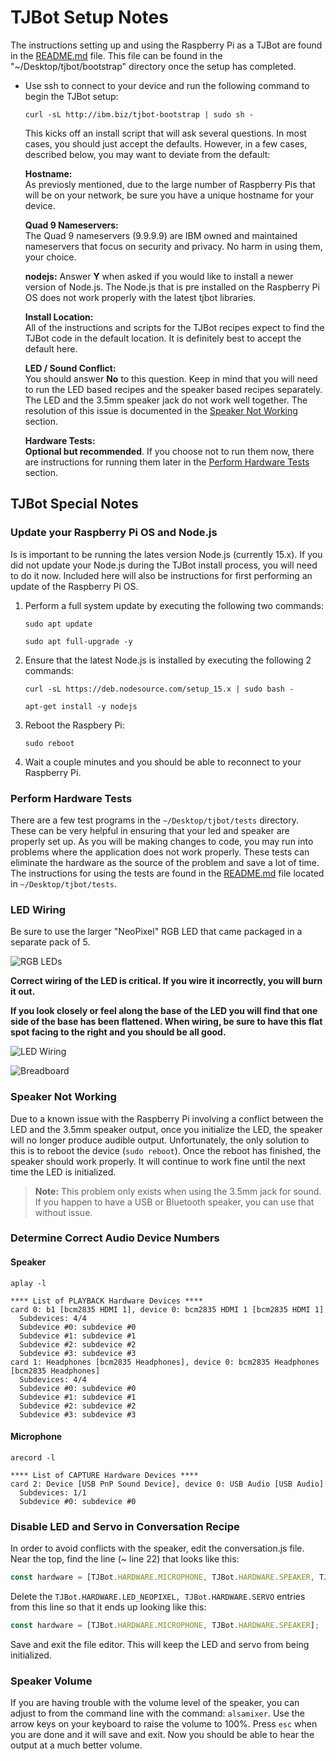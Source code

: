 # TJBot Setup Notes

The instructions setting up and using the Raspberry Pi as a TJBot are found in the [README.md](https://github.com/ibmtjbot/tjbot/blob/master/bootstrap/README.md) file.  This file can be found in the "~/Desktop/tjbot/bootstrap" directory once the setup has completed.

- Use ssh to connect to your device and run the following command to begin the TJBot setup:  

   `curl -sL http://ibm.biz/tjbot-bootstrap | sudo sh -`  

   This kicks off an install script that will ask several questions.  In most cases, you should just accept the defaults.  However, in a few cases, described below, you may want to deviate from the default:

  **Hostname:**  
  As previosly mentioned, due to the large number of Raspberry Pis that will be on your network, be sure you have a unique hostname for your device.

  **Quad 9 Nameservers:**  
  The Quad 9 nameservers (9.9.9.9) are IBM owned and maintained nameservers that focus on security and privacy.  No harm in using them, your choice.

  **nodejs:**
  Answer **Y** when asked if you would like to install a newer version of Node.js.  The Node.js that is pre installed on the Raspberry Pi OS does not work properly with the latest tjbot libraries.

  **Install Location:**  
  All of the instructions and scripts for the TJBot recipes expect to find the TJBot code in the default location.  It is definitely best to accept the default here.

  **LED / Sound Conflict:**  
  You should answer **No** to this question.  Keep in mind that you will need to run the LED based recipes and the speaker based recipes separately.  The LED and the 3.5mm speaker jack do not work well together.  The resolution of this issue is documented in the [Speaker Not Working](#speaker-not-working) section.

  **Hardware Tests:**  
  **Optional but recommended**.   If you choose not to run them now, there are instructions for running them later in the [Perform Hardware Tests](#perform-hardware-tests) section.

## TJBot Special Notes

### Update your Raspberry Pi OS and Node.js

Is is important to be running the lates version Node.js (currently 15.x).  If you did not update your Node.js during the TJBot install process, you will need to do it now.  Included here will also be instructions for first performing an update of the Raspberry Pi OS.

1. Perform a full system update by executing the following two commands:

   `sudo apt update`  

   `sudo apt full-upgrade -y`  

1. Ensure that the latest Node.js is installed by executing the following 2 commands:

   `curl -sL https://deb.nodesource.com/setup_15.x | sudo bash -`  

   `apt-get install -y nodejs`

1. Reboot the Raspbery Pi:

   `sudo reboot`

1. Wait a couple minutes and you should be able to reconnect to your Raspberry Pi.

### Perform Hardware Tests

There are a few test programs in the `~/Desktop/tjbot/tests` directory.  These can be very helpful in ensuring that your led and speaker are properly set up.  As you will be making changes to code, you may run into problems where the application does not work properly.  These tests can eliminate the hardware as the source of the problem and save a lot of time.  The instructions for using the tests are found in the [README.md](https://github.com/ibmtjbot/tjbot/tree/master/tests) file located in `~/Desktop/tjbot/tests`.

### LED Wiring

Be sure to use the larger "NeoPixel" RGB LED that came packaged in a separate pack of 5.

![RGB LEDs](https://github.com/CaskAle/summit-pi-project/raw/master/images/rgb-led.jpg "RGB LEDs")

**Correct wiring of the LED is critical.  If you wire it incorrectly, you will burn it out.**  

**If you look closely or feel along the base of the LED you will find that one side of the base has been flattened.  When wiring, be sure to have this flat spot facing to the right and you should be all good.**  

![LED Wiring](https://github.com/CaskAle/summit-pi-project/raw/master/images/wiring.png "LED Wiring")

![Breadboard](https://github.com/CaskAle/summit-pi-project/raw/master/images/breadboard.jpg "Breadboard")

### Speaker Not Working

Due to a known issue with the Raspberry Pi involving a conflict between the LED and the 3.5mm speaker output, once you initialize the LED, the speaker will no longer produce audible output.  Unfortunately, the only solution to this is to reboot the device (`sudo reboot`).  Once the reboot has finished, the speaker should work properly.  It will continue to work fine until the next time the LED is initialized.
> **Note:** This problem only exists when using the 3.5mm jack for sound.  If you happen to have a USB or Bluetooth speaker, you can use that without issue.

### Determine Correct Audio Device Numbers

#### Speaker

`aplay -l`

``` text
**** List of PLAYBACK Hardware Devices ****
card 0: b1 [bcm2835 HDMI 1], device 0: bcm2835 HDMI 1 [bcm2835 HDMI 1]
  Subdevices: 4/4
  Subdevice #0: subdevice #0
  Subdevice #1: subdevice #1
  Subdevice #2: subdevice #2
  Subdevice #3: subdevice #3
card 1: Headphones [bcm2835 Headphones], device 0: bcm2835 Headphones [bcm2835 Headphones]
  Subdevices: 4/4
  Subdevice #0: subdevice #0
  Subdevice #1: subdevice #1
  Subdevice #2: subdevice #2
  Subdevice #3: subdevice #3
```

#### Microphone

`arecord -l`

``` text
**** List of CAPTURE Hardware Devices ****
card 2: Device [USB PnP Sound Device], device 0: USB Audio [USB Audio]
  Subdevices: 1/1
  Subdevice #0: subdevice #0
```

### Disable LED and Servo in Conversation Recipe

In order to avoid conflicts with the speaker, edit the conversation.js file.  Near the top, find the line (~ line 22) that looks like this:

``` javascript
const hardware = [TJBot.HARDWARE.MICROPHONE, TJBot.HARDWARE.SPEAKER, TJBot.HARDWARE.LED_NEOPIXEL, TJBot.HARDWARE.SERVO];
```
Delete the `TJBot.HARDWARE.LED_NEOPIXEL, TJBot.HARDWARE.SERVO` entries from this line so that it ends up looking like this:

``` javascript
const hardware = [TJBot.HARDWARE.MICROPHONE, TJBot.HARDWARE.SPEAKER];
```

Save and exit the file editor.  This will keep the LED and servo from being initialized.

### Speaker Volume

If you are having trouble with the volume level of the speaker, you can adjust to from the command line with the command: `alsamixer`.  Use the arrow keys on your keyboard to raise the volume to 100%.  Press `esc` when you are done and it will save and exit.  Now you should be able to hear the output at a much better volume.

